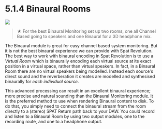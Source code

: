 # 5.1.4 Binaural Rooms

![](../include/SpatRevolution_UserGuide_-052.jpg)


> ★ For the best Binaural Monitoring set up two rooms, one all Channel
Based going to speakers and one Binaural for a 3D headphone mix.

The Binaural module is great for easy channel based system monitoring. But it is
not the best binaural experience we can provide with Spat Revolution. The best
way to work with binaural encoding in Spat Revolution is to use a _Virtual Room_
which is binaurally encoding each virtual source at its exact position in a virtual
space, rather than virtual speakers. In fact, in a Binaural Room there are no virtual
speakers being modelled. Instead each source's direct sound and the reverberation it creates are modelled and synthesised binaurally for _each individual source_.


This advanced processing can result in an excellent binaural experience; more
precise and natural sounding than the Binaural Monitoring module. It is the preferred method to use when rendering Binaural content to disk. To do that, you
simply need to connect the binaural stream from the room directly to a (stereo)
SPAT Return path back to your DAW. You could record and listen to a Binaural
Room by using two output modules, one to the recording route, and one to a
headphone output.

